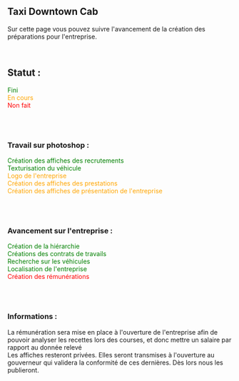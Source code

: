 ## Taxi Downtown Cab

Sur cette page vous pouvez suivre l'avancement de la création des préparations pour  l'entreprise.

<br>

## Statut :


<span style="color:green;">Fini</span><br>
<span style="color:orange;">En cours</span><br>
<span style="color:red;">Non fait</span><br>


<br>
<br>

### Travail sur photoshop :

<span style="color:green;">Création des affiches des recrutements</span><br>
<span style="color:green;">Texturisation du véhicule</span><br>
<span style="color:orange;">Logo de l'entreprise</span><br>
<span style="color:orange;">Création des affiches des prestations</span><br>
<span style="color:orange;">Création des affiches de présentation de l'entreprise</span><br>


<br>
<br>

### Avancement sur l'entreprise : 

<span style="color:green;">Création de la hiérarchie</span><br>
<span style="color:green;">Créations des contrats de travails</span><br>
<span style="color:green;">Recherche sur les véhicules</span><br>
<span style="color:green;">Localisation de l'entreprise</span><br>
<span style="color:red;">Création des rémunérations</span><br>

<br>
<br>

### Informations : 

La rémunération sera mise en place à l'ouverture de l'entreprise afin de pouvoir analyser les recettes lors des courses, et donc mettre un salaire par rapport au donnée relevé 
<br>
Les affiches resteront privées. Elles seront transmises à l'ouverture au gouverneur qui validera la conformité de ces dernières. Dès lors nous les publieront.
